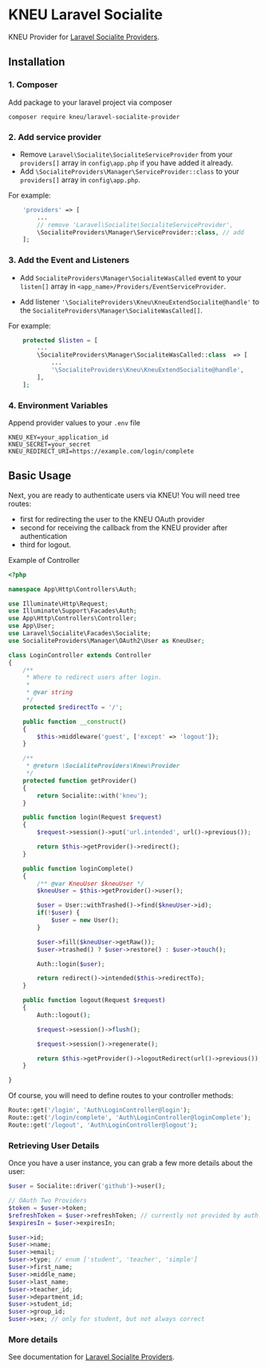 # KNEU Laravel Socialite

KNEU Provider for [Laravel Socialite Providers](https://socialiteproviders.github.io/).

## Installation

### 1. Composer

Add package to your laravel project via composer

    composer require kneu/laravel-socialite-provider

### 2. Add service provider

* Remove `Laravel\Socialite\SocialiteServiceProvider` from your `providers[]` array in `config\app.php` if you have added it already.
* Add `\SocialiteProviders\Manager\ServiceProvider::class` to your `providers[]` array in `config\app.php`.

For example:
```php
    'providers' => [
        ...
        // remove 'Laravel\Socialite\SocialiteServiceProvider',
        \SocialiteProviders\Manager\ServiceProvider::class, // add
    ];
```

### 3. Add the Event and Listeners

* Add `SocialiteProviders\Manager\SocialiteWasCalled` event to your `listen[]` array  in `<app_name>/Providers/EventServiceProvider`.

* Add listener `'\SocialiteProviders\Kneu\KneuExtendSocialite@handle'` to the `SocialiteProviders\Manager\SocialiteWasCalled[]`.


For example:
``` php
    protected $listen = [
        ...
        \SocialiteProviders\Manager\SocialiteWasCalled::class  => [
            ...
            '\SocialiteProviders\Kneu\KneuExtendSocialite@handle',
        ],
    ];
```

### 4. Environment Variables

Append provider values to your `.env` file

```
KNEU_KEY=your_application_id
KNEU_SECRET=your_secret
KNEU_REDIRECT_URI=https://example.com/login/complete
```


## Basic Usage

Next, you are ready to authenticate users via KNEU! You will need tree routes:
* first for redirecting the user to the KNEU OAuth provider
* second for receiving the callback from the KNEU provider after authentication
* third for logout.

Example of Controller
```php
<?php

namespace App\Http\Controllers\Auth;

use Illuminate\Http\Request;
use Illuminate\Support\Facades\Auth;
use App\Http\Controllers\Controller;
use App\User;
use Laravel\Socialite\Facades\Socialite;
use SocialiteProviders\Manager\OAuth2\User as KneuUser;

class LoginController extends Controller
{
    /**
     * Where to redirect users after login.
     *
     * @var string
     */
    protected $redirectTo = '/';

    public function __construct()
    {
        $this->middleware('guest', ['except' => 'logout']);
    }

    /**
     * @return \SocialiteProviders\Kneu\Provider
     */
    protected function getProvider()
    {
        return Socialite::with('kneu');
    }

    public function login(Request $request)
    {
        $request->session()->put('url.intended', url()->previous());

        return $this->getProvider()->redirect();
    }

    public function loginComplete()
    {
        /** @var KneuUser $kneuUser */
        $kneuUser = $this->getProvider()->user();

        $user = User::withTrashed()->find($kneuUser->id);
        if(!$user) {
            $user = new User();
        }

        $user->fill($kneuUser->getRaw());
        $user->trashed() ? $user->restore() : $user->touch();

        Auth::login($user);

        return redirect()->intended($this->redirectTo);
    }

    public function logout(Request $request)
    {
        Auth::logout();

        $request->session()->flush();

        $request->session()->regenerate();

        return $this->getProvider()->logoutRedirect(url()->previous());
    }

}

```

Of course, you will need to define routes to your controller methods:

```php
Route::get('/login', 'Auth\LoginController@login');
Route::get('/login/complete', 'Auth\LoginController@loginComplete');
Route::get('/logout', 'Auth\LoginController@logout');
```

### Retrieving User Details

Once you have a user instance, you can grab a few more details about the user:

```php
$user = Socialite::driver('github')->user();

// OAuth Two Providers
$token = $user->token;
$refreshToken = $user->refreshToken; // currently not provided by auth.kneu.edu.ua
$expiresIn = $user->expiresIn;

$user->id;
$user->name;
$user->email;
$user->type; // enum ['student', 'teacher', 'simple']
$user->first_name;
$user->middle_name;
$user->last_name;
$user->teacher_id;
$user->department_id;
$user->student_id;
$user->group_id;
$user->sex; // only for student, but not always correct
```

### More details

See documentation for [Laravel Socialite Providers](https://socialiteproviders.github.io/).
